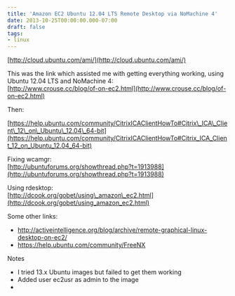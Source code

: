 ```yaml
---
title: 'Amazon EC2 Ubuntu 12.04 LTS Remote Desktop via NoMachine 4'
date: 2013-10-25T00:00:00.000-07:00
draft: false
tags: 
- linux
---
```


[http://cloud.ubuntu.com/ami/](http://cloud.ubuntu.com/ami/)  
  
This was the link which assisted me with getting everything working, using Ubuntu 12.04 LTS and NoMachine 4:  
[http://www.crouse.cc/blog/of-on-ec2.html](http://www.crouse.cc/blog/of-on-ec2.html)  
  
Then:  
  
[https://help.ubuntu.com/community/CitrixICAClientHowTo#Citrix\_ICA\_Client\_12\_on\_Ubuntu\_12.04\_64-bit](https://help.ubuntu.com/community/CitrixICAClientHowTo#Citrix_ICA_Client_12_on_Ubuntu_12.04_64-bit)  
  
Fixing wcamgr:  
[http://ubuntuforums.org/showthread.php?t=1913988](http://ubuntuforums.org/showthread.php?t=1913988)  
  
Using rdesktop:  
[http://dcook.org/gobet/using\_amazon\_ec2.html](http://dcook.org/gobet/using_amazon_ec2.html)  
  
Some other links:  
  

*   http://activeintelligence.org/blog/archive/remote-graphical-linux-desktop-on-ec2/
*   https://help.ubuntu.com/community/FreeNX

Notes

*   I tried 13.x Ubuntu images but failed to get them working 
*   Added user ec2usr as admin to the image
*